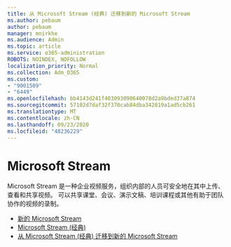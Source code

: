 ```yaml
---
title: 从 Microsoft Stream (经典) 迁移到新的 Microsoft Stream
ms.author: pebaum
author: pebaum
manager: mnirkhe
ms.audience: Admin
ms.topic: article
ms.service: o365-administration
ROBOTS: NOINDEX, NOFOLLOW
localization_priority: Normal
ms.collection: Adm_O365
ms.custom:
- "9001509"
- "6449"
ms.openlocfilehash: bb4143d241f403093090640078d2a9bded37a874
ms.sourcegitcommit: 57102d7daf32f370cab84dba342819a1ad5cb261
ms.translationtype: MT
ms.contentlocale: zh-CN
ms.lasthandoff: 09/23/2020
ms.locfileid: "48236229"
---
```

# <a name="microsoft-stream"></a>Microsoft Stream

Microsoft Stream 是一种企业视频服务，组织内部的人员可安全地在其中上传、查看和共享视频。 可以共享课堂、会议、演示文稿、培训课程或其他有助于团队协作的视频的录制。  

- [新的 Microsoft Stream](https://docs.microsoft.com/stream/new-stream)
- [Microsoft Stream (经典) ](https://docs.microsoft.com/stream/overview)
- [从 Microsoft Stream (经典) 迁移到新的 Microsoft Stream](https://docs.microsoft.com/stream/classic-migration)
